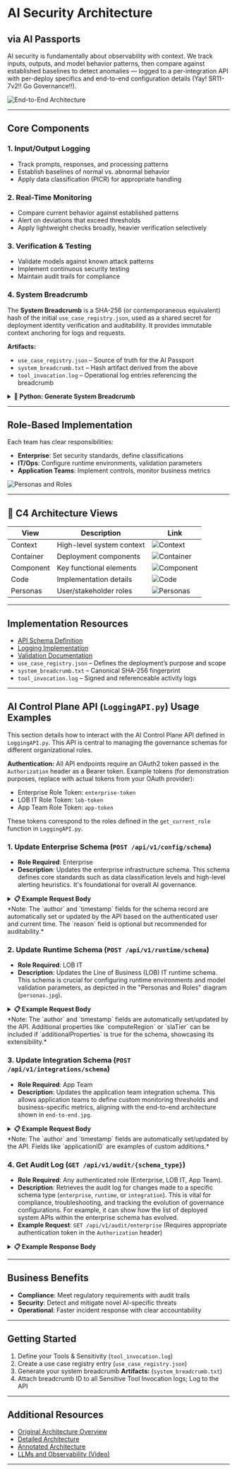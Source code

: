 # AI Security Architecture

## via AI Passports

AI security is fundamentally about observability with context. We track inputs, outputs, and model behavior patterns, then compare against established baselines to detect anomalies — logged to a per-integration API with per-deploy specifics and end-to-end configuration details (Yay! SR11-7v2!! Go Governance!!).

![End-to-End Architecture](end-to-end.jpg)

---

## Core Components

### 1. Input/Output Logging
- Track prompts, responses, and processing patterns
- Establish baselines of normal vs. abnormal behavior
- Apply data classification (PICR) for appropriate handling

### 2. Real-Time Monitoring
- Compare current behavior against established patterns
- Alert on deviations that exceed thresholds
- Apply lightweight checks broadly, heavier verification selectively

### 3. Verification & Testing
- Validate models against known attack patterns
- Implement continuous security testing
- Maintain audit trails for compliance

### 4. System Breadcrumb

The **System Breadcrumb** is a SHA-256 (or contemporaneous equivalent) hash of the initial `use_case_registry.json`, used as a shared secret for deployment identity verification and auditability. It provides immutable context anchoring for logs and requests.

**Artifacts:**
- `use_case_registry.json` – Source of truth for the AI Passport
- `system_breadcrumb.txt` – Hash artifact derived from the above
- `tool_invocation.log` – Operational log entries referencing the breadcrumb

<details>
<summary><strong>🔐 Python: Generate System Breadcrumb</strong></summary>

```python
# generate_breadcrumb.py
import json, hashlib

def generate_system_breadcrumb(json_path: str) -> str:
    with open(json_path, 'r') as f:
        data = json.load(f)
    encoded = json.dumps(data, sort_keys=True).encode('utf-8')
    breadcrumb = hashlib.sha256(encoded).hexdigest()

    with open('system_breadcrumb.txt', 'w') as out:
        out.write(breadcrumb)

    return breadcrumb

# Example usage:
# python generate_breadcrumb.py
```

</details>

---

## Role-Based Implementation

Each team has clear responsibilities:

- **Enterprise**: Set security standards, define classifications
- **IT/Ops**: Configure runtime environments, validation parameters
- **Application Teams**: Implement controls, monitor business metrics

![Personas and Roles](personas.jpg)

---

## 🧭 C4 Architecture Views

| View       | Description              | Link                                       |
|------------|--------------------------|--------------------------------------------|
| Context    | High-level system context | ![Context](C4%20-%20Context.jpg)           |
| Container  | Deployment components     | ![Container](C4%20-%20Container.png)       |
| Component  | Key functional elements   | ![Component](C4%20-%20Component.png)       |
| Code       | Implementation details    | ![Code](C4%20-%20Code.png)                 |
| Personas   | User/stakeholder roles    | ![Personas](C4%20-%20Personas.png)         |

---

## Implementation Resources

- [API Schema Definition](schema.json)
- [Logging Implementation](LoggingAPI.py)
- [Validation Documentation](validation-docs.md)
- `use_case_registry.json` – Defines the deployment’s purpose and scope
- `system_breadcrumb.txt` – Canonical SHA-256 fingerprint
- `tool_invocation.log` – Signed and referenceable activity logs

---

## AI Control Plane API (`LoggingAPI.py`) Usage Examples

This section details how to interact with the AI Control Plane API defined in `LoggingAPI.py`. This API is central to managing the governance schemas for different organizational roles.

**Authentication:**
All API endpoints require an OAuth2 token passed in the `Authorization` header as a Bearer token. Example tokens (for demonstration purposes, replace with actual tokens from your OAuth provider):
*   Enterprise Role Token: `enterprise-token`
*   LOB IT Role Token: `lob-token`
*   App Team Role Token: `app-token`

These tokens correspond to the roles defined in the `get_current_role` function in `LoggingAPI.py`.

### 1. Update Enterprise Schema (`POST /api/v1/config/schema`)
*   **Role Required**: Enterprise
*   **Description**: Updates the enterprise infrastructure schema. This schema defines core standards such as data classification levels and high-level alerting heuristics. It's foundational for overall AI governance.
<details>
<summary><strong>📋 Example Request Body</strong></summary>

```json
{
    "name": "Global AI Usage Policy Framework",
    "targetMetric": "Enterprise Model Compliance Adherence Score",
    "dataClassification": "Confidential",
    "quickAlertHeuristic": {
        "threshold": 0.9,
        "window": "7d"
    },
    "reason": "Q3 update: Aligning with new regulatory guidelines and internal audit recommendations.",
    "policyDocumentVersion": "2.1",
    "affectedRegions": ["Global"]
}
```
</details>
    *Note: The `author` and `timestamp` fields for the schema record are automatically set or updated by the API based on the authenticated user and current time. The `reason` field is optional but recommended for auditability.*

### 2. Update Runtime Schema (`POST /api/v1/runtime/schema`)
*   **Role Required**: LOB IT
*   **Description**: Updates the Line of Business (LOB) IT runtime schema. This schema is crucial for configuring runtime environments and model validation parameters, as depicted in the "Personas and Roles" diagram (`personas.jpg`).
<details>
<summary><strong>📋 Example Request Body</strong></summary>

```json
{
    "modelVersion": "claude-3-sonnet-20240229",
    "validationParameters": {
        "maxInputTokens": 80000,
        "maxOutputTokens": 2000,
        "responseBiasCheck": "enabled",
        "hallucinationDetectionLevel": "moderate"
    },
    "reason": "Setting primary summarization model to Claude 3 Sonnet and adjusting validation parameters for broader use.",
    "computeRegion": "us-west-2",
    "slaTier": "Silver"
}
```
</details>
    *Note: The `author` and `timestamp` fields are automatically set/updated by the API. Additional properties like `computeRegion` or `slaTier` can be included if `additionalProperties` is true for the schema, showcasing its extensibility.*

### 3. Update Integration Schema (`POST /api/v1/integrations/schema`)
*   **Role Required**: App Team
*   **Description**: Updates the application team integration schema. This allows application teams to define custom monitoring thresholds and business-specific metrics, aligning with the end-to-end architecture shown in `end-to-end.jpg`.
<details>
<summary><strong>📋 Example Request Body</strong></summary>

```json
{
    "customThresholds": {
        "average_sentiment_score_min": 0.65,
        "intent_recognition_accuracy_min": 0.90,
        "data_extraction_error_rate_max_percentage": 2.0
    },
    "businessMetric": "CustomerSupportTicketDeflectionRate",
    "reason": "Adjusting thresholds for the support chatbot (Project Nightingale) based on initial performance data.",
    "applicationID": "App002-NightingaleBot",
    "feedbackLoopSystem": "ServiceNow-AISupport"
}
```
</details>
    *Note: The `author` and `timestamp` fields are automatically set/updated by the API. Fields like `applicationID` are examples of custom additions.*

### 4. Get Audit Log (`GET /api/v1/audit/{schema_type}`)
*   **Role Required**: Any authenticated role (Enterprise, LOB IT, App Team).
*   **Description**: Retrieves the audit log for changes made to a specific schema type (`enterprise`, `runtime`, or `integration`). This is vital for compliance, troubleshooting, and tracking the evolution of governance configurations. For example, it can show how the list of deployed system APIs within the enterprise schema has evolved.
*   **Example Request**:
    `GET /api/v1/audit/enterprise`
    (Requires appropriate authentication token in the `Authorization` header)
<details>
<summary><strong>📋 Example Response Body</strong></summary>

```json
{
    "changes": [
        {
            "timestamp": "2024-06-03T14:30:00Z",
            "schema_type": "enterprise",
            "author": "enterprise-enterprise",
            "change": {
                "name": "Global AI Usage Policy Framework",
                "targetMetric": "Enterprise Model Compliance Adherence Score",
                "dataClassification": "Confidential",
                "quickAlertHeuristic": {
                    "threshold": 0.9,
                    "window": "7d"
                },
                "reason": "Q3 update: Aligning with new regulatory guidelines and internal audit recommendations.",
                "policyDocumentVersion": "2.1",
                "affectedRegions": ["Global"],
                "author": "enterprise-enterprise",
                "timestamp": "2024-06-03T14:30:00Z"
            }
        },
        {
            "timestamp": "2024-06-01T10:15:00Z",
            "schema_type": "enterprise",
            "author": "enterprise-enterprise",
            "change": {
                "name": "Enterprise Policy - API Inventory Update",
                "targetMetric": "API Deployment Coverage",
                "dataClassification": "Internal",
                "quickAlertHeuristic": {
                    "threshold": 3,
                    "window": "30d"
                },
                "reason": "Adding system API inventory to enterprise schema.",
                "deployedSystemAPIs": [
                    {"apiName": "AuthenticationService", "version": "v2.1", "status": "active", "lastUpdate": "2024-05-28"},
                    {"apiName": "PaymentGateway", "version": "v1.5", "status": "active", "lastUpdate": "2024-05-15"},
                    {"apiName": "NotificationService", "version": "v3.0", "status": "beta", "lastUpdate": "2024-06-01"}
                ],
                "author": "enterprise-enterprise",
                "timestamp": "2024-06-01T10:15:00Z"
            }
        }
    ]
}
```
</details>

---

## Business Benefits

- **Compliance**: Meet regulatory requirements with audit trails
- **Security**: Detect and mitigate novel AI-specific threats
- **Operational**: Faster incident response with clear accountability

---

## Getting Started

1. Define your Tools & Sensitivity (`tool_invocation.log`)
2. Create a use case registry entry (`use_case_registry.json`)
3. Generate your system breadcrumb **Artifacts:** (`system_breadcrumb.txt`)
4. Attach breadcrumb ID to all Sensitive Tool Invocation logs; Log to the API

---

## Additional Resources

- [Original Architecture Overview](a16zSummary.png)
- [Detailed Architecture](a16zDetail.png)
- [Annotated Architecture](a16zDetailAnnotated.png)
- [LLMs and Observability (Video)](LLMs%20x%20Observability.mp4)

---
```
